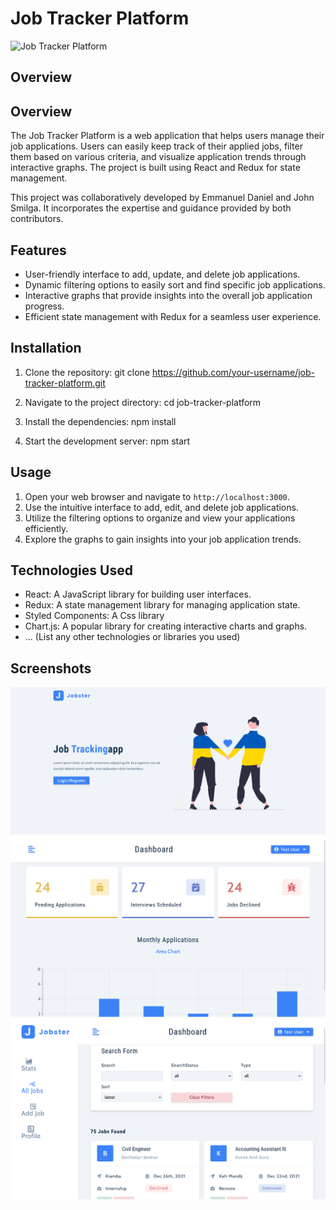 # Job Tracker Platform

![Job Tracker Platform](link_to_project_screenshot.png)

## Overview

## Overview

The Job Tracker Platform is a web application that helps users manage their job applications. Users can easily keep track of their applied jobs, filter them based on various criteria, and visualize application trends through interactive graphs. The project is built using React and Redux for state management.

This project was collaboratively developed by Emmanuel Daniel and John Smilga. It incorporates the expertise and guidance provided by both contributors.

## Features

- User-friendly interface to add, update, and delete job applications.
- Dynamic filtering options to easily sort and find specific job applications.
- Interactive graphs that provide insights into the overall job application progress.
- Efficient state management with Redux for a seamless user experience.

## Installation

1. Clone the repository: git clone https://github.com/your-username/job-tracker-platform.git

2. Navigate to the project directory: cd job-tracker-platform

3. Install the dependencies: npm install

4. Start the development server: npm start

## Usage

1. Open your web browser and navigate to `http://localhost:3000`.
2. Use the intuitive interface to add, edit, and delete job applications.
3. Utilize the filtering options to organize and view your applications efficiently.
4. Explore the graphs to gain insights into your job application trends.

## Technologies Used

- React: A JavaScript library for building user interfaces.
- Redux: A state management library for managing application state.
- Styled Components: A Css library
- Chart.js: A popular library for creating interactive charts and graphs.
- ... (List any other technologies or libraries you used)

## Screenshots

![Screenshot 1](./src/assets/images/1.PNG)
![Screenshot 2](./src/assets/images/2.png)
![Screenshot 3](./src/assets/images/3.png)

